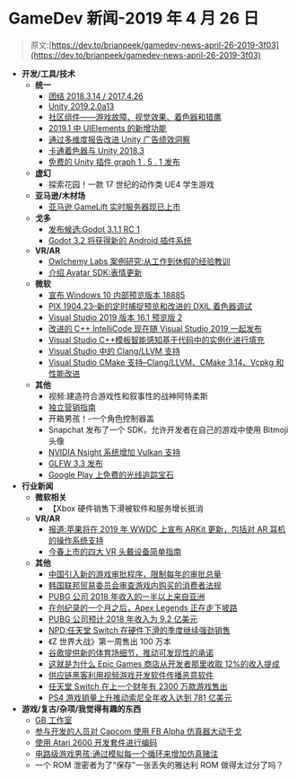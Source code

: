 # GameDev 新闻-2019 年 4 月 26 日

> 原文:[https://dev.to/brianpeek/gamedev-news-april-26-2019-3f03](https://dev.to/brianpeek/gamedev-news-april-26-2019-3f03)

*   **开发/工具/技术**
    *   **统一**
        *   [团结 2018.3.14 / 2017.4.26](https://unity3d.com/get-unity/download/archive)
        *   [Unity 2019.2.0a13](https://unity3d.com/alpha/2019.2)
        *   [社区组件——游戏故障、视觉效果、着色器和猎鹰](https://blogs.unity3d.com/2019/04/20/community-component-game-breakdowns-visual-effects-shaders-and-falcons/)
        *   [2019.1 中 UIElements 的新增功能](https://blogs.unity3d.com/2019/04/23/whats-new-with-uielements-in-2019-1/)
        *   [通过多维度报告改进 Unity 广告绩效洞察](https://blogs.unity3d.com/2019/04/25/improved-unity-ad-performance-insights-with-multi-dimensional-reporting/)
        *   [卡通着色器与 Unity 2018.3](https://roystan.net/articles/toon-shader.html)
        *   [免费的 Unity 插件 graph 1 . 5 . 1 发布](https://www.gamedev.net/news/free-unity-plugin-graphy-151-released-r867/)
    *   **虚幻**
        *   探索花园！一款 17 世纪的动作类 UE4 学生游戏
    *   **亚马逊/木材场**
        *   [亚马逊 GameLift 实时服务器现已上市](https://aws.amazon.com/blogs/gametech/amazon-gamelift-realtime-servers-now-available/)
    *   **戈多**
        *   [发布候选:Godot 3.1.1 RC 1](https://godotengine.org/article/release-candidate-godot-3-1-1-rc-1)
        *   [Godot 3.2 将获得新的 Android 插件系统](https://godotengine.org/article/godot-3-2-will-get-new-android-plugin-system)
    *   **VR/AR**
        *   [Owlchemy Labs 案例研究:从工作到休假的经验教训](https://developer.oculus.com/blog/owlchemy-labs-case-study-lessons-learned-from-job-to-vacation/)
        *   [介绍 Avatar SDK:表情更新](https://developer.oculus.com/blog/introducing-avatar-sdk-expressive-update/)
    *   **微软**
        *   [宣布 Windows 10 内部预览版本 18885](https://blogs.windows.com/windowsexperience/2019/04/26/announcing-windows-10-insider-preview-build-18885)
        *   [PIX 1904.23–新的定时捕捉预览和改进的 DXIL 着色器调试](https://devblogs.microsoft.com/pix/pix-1904-23/)
        *   [Visual Studio 2019 版本 16.1 预览版 2](https://devblogs.microsoft.com/visualstudio/visual-studio-2019-version-16-1-preview-2/)
        *   [改进的 C++ IntelliCode 现在随 Visual Studio 2019 一起发布](https://devblogs.microsoft.com/cppblog/improved-c-intellicode-now-ships-with-visual-studio-2019/)
        *   [Visual Studio C++模板智能感知基于代码中的实例化进行填充](https://devblogs.microsoft.com/cppblog/visual-studio-c-template-intellisense-populates-based-on-instantiations-in-your-code/)
        *   [Visual Studio 中的 Clang/LLVM 支持](https://devblogs.microsoft.com/cppblog/clang-llvm-support-in-visual-studio/)
        *   [Visual Studio CMake 支持–Clang/LLVM、CMake 3.14、Vcpkg 和性能改进](https://devblogs.microsoft.com/cppblog/visual-studio-cmake-support-clang-llvm-cmake-3-14-vcpkg-and-performance-improvements/)
    *   **其他**
        *   视频:建造符合游戏性和叙事性的战神阿特柔斯
        *   [独立营销指南](https://www.gamesindustry.biz/articles/2019-04-25-the-indie-guide-to-marketing)
        *   开箱男孩！-一个角色控制器盖
        *   Snapchat 发布了一个 SDK，允许开发者在自己的游戏中使用 Bitmoji 头像
        *   [NVIDIA Nsight 系统增加 Vulkan 支持](https://www.gamedev.net/news/nvidia-nsight-systems-adds-vulkan-support-r861/)
        *   [GLFW 3.3 发布](https://www.gamedev.net/news/glfw-33-released-r860/)
        *   [Google Play 上免费的光线追踪宝石](https://www.gamedev.net/news/ray-tracing-gems-free-on-google-play-r865/)
*   **行业新闻**
    *   **微软相关**
        *   【Xbox 硬件销售下滑被软件和服务增长抵消
    *   **VR/AR**
        *   [报道:苹果将在 2019 年 WWDC 上宣布 ARKit 更新，包括对 AR 耳机的操作系统支持](https://www.roadtovr.com/report-apple-announce-arkit-updates-wwdc-2019-including-os-support-ar-headsets/)
        *   [今春上市的四大 VR 头戴设备简单指南](https://www.roadtovr.com/simple-guide-oculus-quest-rift-s-valve-index-hp-reverb-comparison/)
    *   **其他**
        *   [中国引入新的游戏审批程序，限制每年的审批总量](https://www.gamesindustry.biz/articles/2019-04-19-china-introduces-new-game-approval-process-limiting-total-approvals-per-year)
        *   [韩国联邦贸易委员会审查游戏内购买的消费者法规](https://www.gamesindustry.biz/articles/2019-04-19-south-korean-ftc-examining-consumer-regulations-surrounding-in-game-purchases)
        *   [PUBG 公司 2018 年收入的一半以上来自亚洲](http://www.gamasutra.com/view/news/341193/Over_half_of_PUBG_Corps_2018_revenue_came_from_Asia.php)
        *   [在创纪录的一个月之后，Apex Legends 正在走下坡路](http://www.gamasutra.com/view/news/341196/Apex_Legends_is_on_the_decline_with_streamers_after_a_recordsetting_month.php)
        *   [PUBG 公司预计 2018 年收入为 9.2 亿美元](https://www.gamesindustry.biz/articles/2019-04-22-pubg-corp-sees-usd920-million-in-2018-revenue)
        *   [NPD:任天堂 Switch 在硬件下滑的季度继续强劲销售](https://www.gamesindustry.biz/articles/2019-04-24-npd-nintendo-switch-continues-strong-sales-in-quarter-of-declines)
        *   《Z 世界大战》第一周售出 100 万本
        *   [谷歌提供新的体育场细节，推动可发现性的承诺](http://www.gamasutra.com/view/news/341294/Google_coy_with_new_Stadia_details_pushes_the_promise_of_discoverability.php)
        *   [这就是为什么 Epic Games 商店从开发者那里收取 12%的收入提成](http://www.gamasutra.com/view/news/341249/Heres_why_the_Epic_Games_Store_takes_a_12_percent_revenue_cut_from_devs.php)
        *   [供应链黑客利用视频游戏开发软件传播恶意软件](https://www.mcvuk.com/supply-chain-hackers-are-using-video-game-development-software-to-distribute-malware/)
        *   [任天堂 Switch 在上一个财年有 2300 万款游戏售出](https://www.gamesindustry.biz/articles/2019-04-25-nintendo-switch-had-23-million-selling-games-in-the-last-fiscal-year)
        *   [PS4 游戏销量上升推动索尼全年收入达到 781 亿美元](https://www.gamesindustry.biz/articles/2019-04-26-rising-ps4-game-sales-drive-sony-to-usd78-1bn-full-year-revenues)
*   **游戏/复古/杂项/我觉得有趣的东西**
    *   [GB 工作室](https://www.gbstudio.dev/)
    *   [参与开发的人员对 Capcom 使用 FB Alpha 仿真器大动干戈](http://www.gamasutra.com/view/news/341139/Contributing_devs_up_in_arms_over_Capcoms_use_of_the_FB_Alpha_emulator.php)
    *   [使用 Atari 2600 开发套件进行编码](https://hackaday.com/2019/04/22/get-coding-with-this-atari-2600-development-suite/)
    *   [电路级游戏男孩:通过模拟每一个循环来增加仿真赌注](https://hackaday.com/2019/04/23/circuit-level-game-boy-upping-emulation-ante-by-simulating-every-cycle/)
    *   一个 ROM 泄密者为了“保存”一张丢失的雅达利 ROM 做得太过分了吗？
